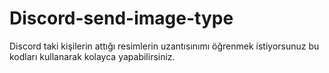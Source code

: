 # Discord-send-image-type
Discord taki kişilerin attığı resimlerin uzantısınımı öğrenmek istiyorsunuz bu kodları kullanarak kolayca yapabilirsiniz.

